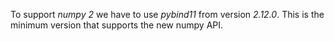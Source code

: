 To support *numpy 2* we have to use *pybind11* from version *2.12.0*. This is the minimum version that supports the new numpy API.